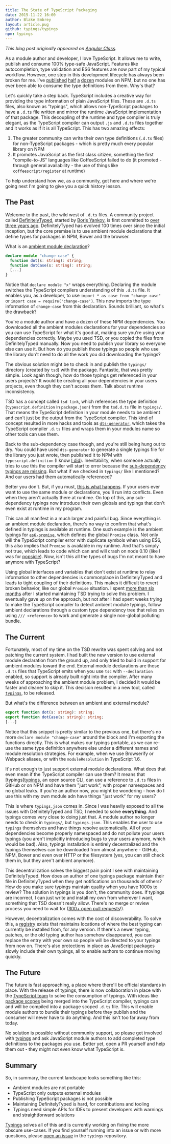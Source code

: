 ```yaml
---
title: The State of TypeScript Packaging
date: 2015-11-22 16:00
author: Blake Embrey
layout: article.pug
github: typings/typings
npm: typings
---
```


_This blog post originally appeared on [Angular Class](http://angularclass.com/the-state-of-typescript-packages/)._

As a module author and developer, I love TypeScript. It allows me to write, publish and consume 100% type-safe JavaScript. Features like autocompletion, type validation and ES6 features are now part of my typical workflow. However, one step in this development lifecycle has always been broken for me. I've [published](https://github.com/blakeembrey/popsicle) [half](https://github.com/TypeStrong/tsconfig) [a](https://github.com/blakeembrey/free-style) [dozen](https://github.com/TypeStrong/ts-node) modules on NPM, but no one has ever been able to consume the type definitions from them. Why's that?

Let's quickly take a step back. TypeScript includes a creative way for providing the type information of plain JavaScript files. These are `.d.ts` files, also known as "typings", which allows non-TypeScript packages to have a `.d.ts` file written and mirror the runtime JavaScript implementation of that package. This decoupling of the runtime and type compiler is truly elegant, as the TypeScript compiler can output `.js` and `.d.ts` files together and it works as if it is all TypeScript. This has two amazing effects:

1. The greater community can write their own type definitions (`.d.ts` files) for non-TypeScript packages - which is pretty much every popular library on NPM
2. It promotes JavaScript as the first class citizen, something the first "compile-to-JS" languages like CoffeeScript failed to do (it promoted - through general availability - the use of things like `coffeescript/register` at runtime)

To help understand how we, as a community, got here and where we're going next I'm going to give you a quick history lesson.

## The Past

Welcome to the past, the wild west of `.d.ts` files. A community project called [DefinitelyTyped](https://github.com/DefinitelyTyped/DefinitelyTyped), started by [Boris Yankov](https://github.com/borisyankov), is first committed to [over three years ago](https://github.com/DefinitelyTyped/DefinitelyTyped/commit/647369a322be470d84f8d226e297267a7d1a0796). DefinitelyTyped has evolved 100 times over since the initial inception, but the core premise is to use ambient module declarations that define types for packages in NPM, Bower and the browser.

What is an [ambient module declaration](https://github.com/DefinitelyTyped/DefinitelyTyped/blob/master/change-case/change-case.d.ts)?

```ts
declare module "change-case" {
  function dot(s: string): string;
  function dotCase(s: string): string;
  [...]
}
```

Notice that `declare module "x"` wraps everything. Declaring the module switches the TypeScript compilers understanding of this `.d.ts` file. It enables you, as a developer, to use `import * as case from "change-case"` or `import case = require('change-case')`. This now imports the type information of `change-case` from this declaration. Sounds brilliant, so what's the drawback?

You're a module author and have a dozen of these NPM dependencies. You downloaded all the ambient modules declarations for your dependencies so you can use TypeScript for what it's good at, making sure you're using your dependencies correctly. Maybe you used TSD, or you copied the files from DefinitelyTyped manually. Now you need to publish your library so everyone else can use it. But how do you publish those typings so people who use the library don't need to do all the work you did downloading the typings?

The obvious solution might be to check in and publish the `typings/` directory (created by `tsd`) with the package. Fantastic, that was pretty simple. Look again though, how do those typings get referenced in your users projects? It would be creating all your dependencies in your users projects, even though they can't access them. Talk about runtime inconsistency.

TSD has a concept called `tsd link`, which references the type definition (`typescript.definition` in `package.json`) from the `tsd.d.ts` file in `typings/`. That means the TypeScript definition in your module needs to be ambient and can't just be the output from the TypeScript compiler. This kind of concept resulted in more hacks and tools as [`dts-generator`](https://github.com/SitePen/dts-generator), which takes the TypeScript compiler `.d.ts` files and wraps them in your modules name so other tools can use them.

Back to the sub-dependency case though, and you're still being hung out to dry. You could have used `dts-generator` to generate a single typings file for the library you just wrote, then published it to NPM with `typescript.definition` (I know [I did](https://github.com/TypeStrong/tsconfig/blob/61bc0ba5997de50432e92d24942cf9d9821f23df/package.json#L6-L8)). Inevitability, when someone actually tries to use this the compiler will start to error because the [sub-dependency typings are missing](https://github.com/TypeStrong/atom-typescript/issues/682). But what if we checked in `typings/` like I mentioned? And our users had them automatically referenced?

Better you don't. But, if you must, [this is what happens](https://github.com/angular/angular/issues/5395). If your users ever want to use the same module or declarations, you'll run into conflicts. Even when they aren't actually there at runtime. On top of this, any sub-dependency typings now introduce their own globals and typings that don't even exist at runtime in my program.

This can all manifest in a much larger and painful bug. Since everything is an ambient module declaration, there's no way to confirm that what's defined in typings is available at runtime. One such example is the ambient typings for [`es6-promise`](https://github.com/DefinitelyTyped/DefinitelyTyped/blob/master/es6-promise/es6-promise.d.ts), which defines the global `Promise` class. Not only will the TypeScript compiler error with duplicate symbols when using ES6, this also implies that `Promise` is available in my runtime. And that's simply not true, which leads to code which can and will crash on node 0.10 (like I was for [popsicle](https://travis-ci.org/blakeembrey/popsicle/jobs/88018081#L316)). Now, isn't this all the types of bugs I'm not meant to have anymore with TypeScript?

Using global interfaces and variables that don't exist at runtime to relay information to other dependencies is commonplace in DefinitelyTyped and leads to tight coupling of their definitions. This makes it difficult to revert broken behavior, like our global `Promise` situation. I spent [more than six months](https://github.com/DefinitelyTyped/tsd/issues/150) after I started maintaining TSD trying to solve this problem. I eventually gave up on the approach, but not after I had spent weeks trying to make the TypeScript compiler to detect ambient module typings, follow ambient declarations through a custom type dependency tree that relies on using `/// <reference>` to work and generate a single non-global polluting bundle.

## The Current

Fortunately, most of my time on the TSD rewrite was spent solving and not patching the current system. I had built the new version to use external module declaration from the ground up, and only tried to build in support for ambient modules toward the end. External module declarations are those `.d.ts` files that TypeScript emits when you use `tsc` with `--declaration` enabled, so support is already built right into the compiler. After many weeks of approaching the ambient module problem, I decided it would be faster and cleaner to skip it. This decision resulted in a new tool, called [`typings`](https://github.com/typings/typings), to be released.

But what's the difference between an ambient and external module?

```ts
export function dot(s: string): string;
export function dotCase(s: string): string;
[...]
```

Notice that this snippet is pretty similar to the previous one, but there's no more `declare module "change-case"` around the block and I'm exporting the functions directly. This is what makes our typings portable, as we can re-use the same type definition anywhere else under a different names and module resolution strategies. For example, when we use Browserify or Webpack aliases, or with the `moduleResolution` in TypeScript 1.6.

It's not enough to just support external module declarations. What does that even mean if the TypeScript compiler can use them? It means that [typings][typings](https://github.com/typings/typings), an open source CLI, can use a reference to `.d.ts` files in GitHub or on NPM and have them "just work", with proper namespaces and no global leaks. If you're an author now, you might be wondering - how do I use this with my own module adn have things "just work" for my users?

This is where `typings.json` comes in. Since I was heavily exposed to all the issues with DefinitelyTyped and TSD, I needed to solve **everything**. And typings comes very close to doing just that. A module author no longer needs to check in `typings/`, but `typings.json`. This enables the user to use `typings` themselves and have things resolve automatically. All of your dependencies become properly namespaced and do not pollute your users typings (you aren't implicitly introducing bugs to your users anymore, which would be bad). Also, typings installation is entirely decentralized and the typings themselves can be downloaded from almost anywhere - GitHub, NPM, Bower and even over HTTP or the filesystem (yes, you can still check them in, but they aren't ambient anymore).

This decentralization solves the biggest pain point I see with maintaining DefinitelyTyped. How does an author of one typings package maintain their file in DefinitelyTyped when they get notifications on thousands of others? How do you make sure typings maintain quality when you have 1000s to review? The solution in typings is you don't, the community does. If typings are incorrect, I can just write and install my own from wherever I want, something that TSD doesn't really allow. There's no merge or review process you need to wait for ([300+ open pull requests](https://github.com/DefinitelyTyped/DefinitelyTyped/pulls)!).

However, decentralization comes with the cost of discoverability. To solve this, a [registry](https://github.com/typings/registry) exists that maintains locations of where the best typing can currently be installed from, for any version. If there's a newer typing, patches, or the old typing author has somehow disappeared, you can replace the entry with your own so people will be directed to your typings from now on. There's also protections in place as JavaScript packages slowly include their own typings, all to enable authors to continue moving quickly.

## The Future

The future is fast approaching, a place where there'll be official standards in place. With the release of typings, there is now collaboration in place with the [TypeScript team](https://github.com/typings/meta/issues/3) to solve the consumption of typings. With ideas like [package scopes](https://github.com/Microsoft/TypeScript/pull/4913) being merged into the TypeScript compiler, typings can and will be compiled into a package scoped `.d.ts` file. This will enable module authors to bundle their typings before they publish and the consumer will never have to do anything. And this isn't too far away from today.

No solution is possible without community support, so please get involved with [typings](https://github.com/typings/typings) and ask JavaScript module authors to add completed type definitions to the packages you use. Better yet, open a PR yourself and help them out - they might not even know what TypeScript is.

## Summary

So, in summary, the current landscape looks something like this:

* Ambient modules are not portable
* TypeScript only outputs external modules
* Publishing TypeScript packages is not possible
* Maintaining DefinitelyTyped is hard, for contributions and tooling
* Typings need simple APIs for IDEs to present developers with warnings and straightforward solutions

[Typings](https://github.com/typings/typings) solves all of this and is currently working on fixing the more obscure use-cases. If you find yourself running into an issue or with more questions, please [open an issue](https://github.com/typings/typings/issues) in the `typings` repository.
